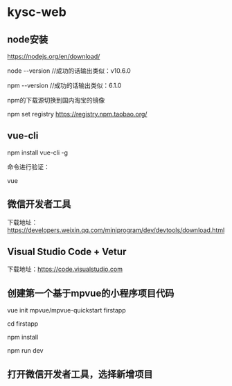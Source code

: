 # kysc-web

## node安装
https://nodejs.org/en/download/

node --version
//成功的话输出类似：v10.6.0

npm --version
//成功的话输出类似：6.1.0

npm的下载源切换到国内淘宝的镜像

npm set registry https://registry.npm.taobao.org/

## vue-cli
npm install vue-cli -g

命令进行验证：

vue

## 微信开发者工具
下载地址：https://developers.weixin.qq.com/miniprogram/dev/devtools/download.html

## Visual Studio Code + Vetur
下载地址：https://code.visualstudio.com

## 创建第一个基于mpvue的小程序项目代码
vue init mpvue/mpvue-quickstart firstapp

cd firstapp 

npm install

npm run dev

## 打开微信开发者工具，选择新增项目
